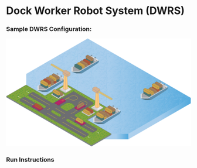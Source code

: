 # Dock Worker Robot System (DWRS)

### Sample DWRS Configuration:

![DWRS image](./images/DWRS.svg)

### Run Instructions
